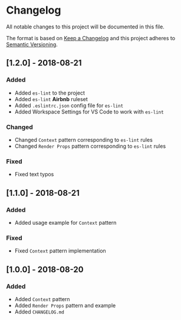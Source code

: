 # Changelog
All notable changes to this project will be documented in this file.

The format is based on [Keep a Changelog](http://keepachangelog.com/en/1.0.0/)
and this project adheres to [Semantic Versioning](http://semver.org/spec/v2.0.0.html).

## [1.2.0] - 2018-08-21
### Added
 - Added `es-lint` to the project
 - Added `es-lint` **Airbnb** ruleset
 - Added `.eslintrc.json` config file for `es-lint`
 - Added Workspace Settings for VS Code to work with `es-lint`

### Changed 
 - Changed `Context` pattern corresponding to `es-lint` rules
 - Changed `Render Props` pattern corresponding to `es-lint` rules

### Fixed
 - Fixed text typos

## [1.1.0] - 2018-08-21
### Added
 - Added usage example for `Context` pattern

### Fixed
 - Fixed `Context` pattern implementation

## [1.0.0] - 2018-08-20
### Added
- Added `Context` pattern
- Added `Render Props` pattern and example
- Added `CHANGELOG.md`